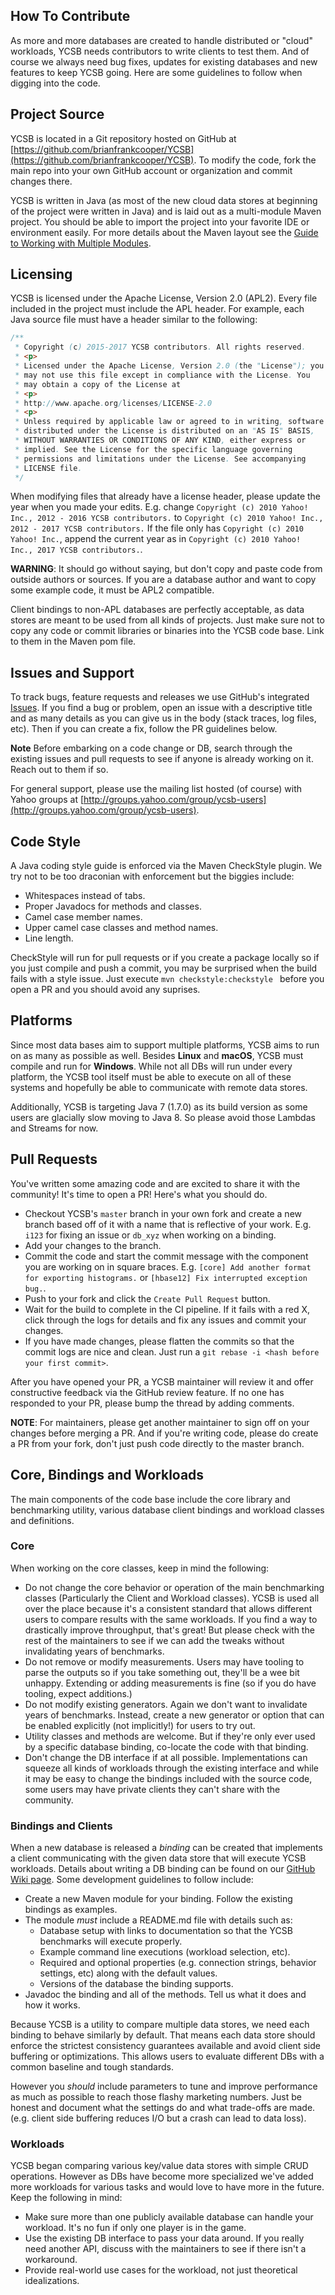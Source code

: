 <!--
Copyright (c) 2017 YCSB contributors.
All rights reserved.

Licensed under the Apache License, Version 2.0 (the "License"); you
may not use this file except in compliance with the License. You
may obtain a copy of the License at

http://www.apache.org/licenses/LICENSE-2.0

Unless required by applicable law or agreed to in writing, software
distributed under the License is distributed on an "AS IS" BASIS,
WITHOUT WARRANTIES OR CONDITIONS OF ANY KIND, either express or
implied. See the License for the specific language governing
permissions and limitations under the License. See accompanying
LICENSE file.
-->
## How To Contribute

As more and more databases are created to handle distributed or "cloud" workloads, YCSB needs contributors to write clients to test them. And of course we always need bug fixes, updates for existing databases and new features to keep YCSB going. Here are some guidelines to follow when digging into the code.

## Project Source

YCSB is located in a Git repository hosted on GitHub at [https://github.com/brianfrankcooper/YCSB](https://github.com/brianfrankcooper/YCSB). To modify the code, fork the main repo into your own GitHub account or organization and commit changes there.

YCSB is written in Java (as most of the new cloud data stores at beginning of the project were written in Java) and is laid out as a multi-module Maven project. You should be able to import the project into your favorite IDE or environment easily. For more details about the Maven layout see the [Guide to Working with Multiple Modules](https://maven.apache.org/guides/mini/guide-multiple-modules.html).

## Licensing

YCSB is licensed under the Apache License, Version 2.0 (APL2). Every file included in the project must include the APL header. For example, each Java source file must have a header similar to the following:

```java
/**
 * Copyright (c) 2015-2017 YCSB contributors. All rights reserved.
 * <p>
 * Licensed under the Apache License, Version 2.0 (the "License"); you
 * may not use this file except in compliance with the License. You
 * may obtain a copy of the License at
 * <p>
 * http://www.apache.org/licenses/LICENSE-2.0
 * <p>
 * Unless required by applicable law or agreed to in writing, software
 * distributed under the License is distributed on an "AS IS" BASIS,
 * WITHOUT WARRANTIES OR CONDITIONS OF ANY KIND, either express or
 * implied. See the License for the specific language governing
 * permissions and limitations under the License. See accompanying
 * LICENSE file.
 */ 
```

When modifying files that already have a license header, please update the year when you made your edits. E.g. change ``Copyright (c) 2010 Yahoo! Inc., 2012 - 2016 YCSB contributors.`` to ``Copyright (c) 2010 Yahoo! Inc., 2012 - 2017 YCSB contributors.`` If the file only has ``Copyright (c) 2010 Yahoo! Inc.``, append the current year as in ``Copyright (c) 2010 Yahoo! Inc., 2017 YCSB contributors.``.

**WARNING**: It should go without saying, but don't copy and paste code from outside authors or sources. If you are a database author and want to copy some example code, it must be APL2 compatible.

Client bindings to non-APL databases are perfectly acceptable, as data stores are meant to be used from all kinds of projects. Just make sure not to copy any code or commit libraries or binaries into the YCSB code base. Link to them in the Maven pom file.

## Issues and Support

To track bugs, feature requests and releases we use GitHub's integrated [Issues](https://github.com/brianfrankcooper/YCSB/issues). If you find a bug or problem, open an issue with a descriptive title and as many details as you can give us in the body (stack traces, log files, etc). Then if you can create a fix, follow the PR guidelines below.

**Note** Before embarking on a code change or DB, search through the existing issues and pull requests to see if anyone is already working on it. Reach out to them if so.

For general support, please use the mailing list hosted (of course) with Yahoo groups at [http://groups.yahoo.com/group/ycsb-users](http://groups.yahoo.com/group/ycsb-users).

## Code Style

A Java coding style guide is enforced via the Maven CheckStyle plugin. We try not to be too draconian with enforcement but the biggies include:

* Whitespaces instead of tabs.
* Proper Javadocs for methods and classes.
* Camel case member names.
* Upper camel case classes and method names.
* Line length.

CheckStyle will run for pull requests or if you create a package locally so if you just compile and push a commit, you may be surprised when the build fails with a style issue. Just execute ``mvn checkstyle:checkstyle `` before you open a PR and you should avoid any suprises.

## Platforms

Since most data bases aim to support multiple platforms, YCSB aims to run on as many as possible as well. Besides **Linux** and **macOS**, YCSB must compile and run for **Windows**. While not all DBs will run under every platform, the YCSB tool itself must be able to execute on all of these systems and hopefully be able to communicate with remote data stores.

Additionally, YCSB is targeting Java 7 (1.7.0) as its build version as some users are glacially slow moving to Java 8. So please avoid those Lambdas and Streams for now.

## Pull Requests

You've written some amazing code and are excited to share it with the community! It's time to open a PR! Here's what you should do.

* Checkout YCSB's ``master`` branch in your own fork and create a new branch based off of it with a name that is reflective of your work. E.g. ``i123`` for fixing an issue or ``db_xyz`` when working on a binding.
* Add your changes to the branch.
* Commit the code and start the commit message with the component you are working on in square braces. E.g. ``[core] Add another format for exporting histograms.`` or ``[hbase12] Fix interrupted exception bug.``.
* Push to your fork and click the ``Create Pull Request`` button.
* Wait for the build to complete in the CI pipeline. If it fails with a red X, click through the logs for details and fix any issues and commit your changes.
* If you have made changes, please flatten the commits so that the commit logs are nice and clean. Just run a ``git rebase -i <hash before your first commit>``. 

After you have opened your PR, a YCSB maintainer will review it and offer constructive feedback via the GitHub review feature. If no one has responded to your PR, please bump the thread by adding comments.

**NOTE**: For maintainers, please get another maintainer to sign off on your changes before merging a PR. And if you're writing code, please do create a PR from your fork, don't just push code directly to the master branch.

## Core, Bindings and Workloads

The main components of the code base include the core library and benchmarking utility, various database client bindings and workload classes and definitions.

### Core
When working on the core classes, keep in mind the following:

* Do not change the core behavior or operation of the main benchmarking classes (Particularly the Client and Workload classes). YCSB is used all over the place because it's a consistent standard that allows different users to compare results with the same workloads. If you find a way to drastically improve throughput, that's great! But please check with the rest of the maintainers to see if we can add the tweaks without invalidating years of benchmarks.
* Do not remove or modify measurements. Users may have tooling to parse the outputs so if you take something out, they'll be a wee bit unhappy. Extending or adding measurements is fine (so if you do have tooling, expect additions.)
* Do not modify existing generators. Again we don't want to invalidate years of benchmarks. Instead, create a new generator or option that can be enabled explicitly (not implicitly!) for users to try out.
* Utility classes and methods are welcome. But if they're only ever used by a specific database binding, co-locate the code with that binding.
* Don't change the DB interface if at all possible. Implementations can squeeze all kinds of workloads through the existing interface and while it may be easy to change the bindings included with the source code, some users may have private clients they can't share with the community. 

### Bindings and Clients

When a new database is released a *binding* can be created that implements a client communicating with the given data store that will execute YCSB workloads. Details about writing a DB binding can be found on our [GitHub Wiki page](https://github.com/brianfrankcooper/YCSB/wiki/Adding-a-Database). Some development guidelines to follow include:

* Create a new Maven module for your binding. Follow the existing bindings as examples.
* The module *must* include a README.md file with details such as:
  * Database setup with links to documentation so that the YCSB benchmarks will execute properly.
  * Example command line executions (workload selection, etc).
  * Required and optional properties (e.g. connection strings, behavior settings, etc) along with the default values.
  * Versions of the database the binding supports.
* Javadoc the binding and all of the methods. Tell us what it does and how it works.

Because YCSB is a utility to compare multiple data stores, we need each binding to behave similarly by default. That means each data store should enforce the strictest consistency guarantees available and avoid client side buffering or optimizations. This allows users to evaluate different DBs with a common baseline and tough standards.

However you *should* include parameters to tune and improve performance as much as possible to reach those flashy marketing numbers. Just be honest and document what the settings do and what trade-offs are made. (e.g. client side buffering reduces I/O but a crash can lead to data loss).

### Workloads

YCSB began comparing various key/value data stores with simple CRUD operations. However as DBs have become more specialized we've added more workloads for various tasks and would love to have more in the future. Keep the following in mind:

* Make sure more than one publicly available database can handle your workload. It's no fun if only one player is in the game.
* Use the existing DB interface to pass your data around. If you really need another API, discuss with the maintainers to see if there isn't a workaround.
* Provide real-world use cases for the workload, not just theoretical idealizations.